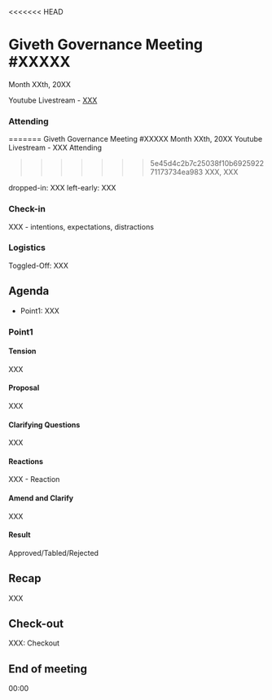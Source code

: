 <<<<<<< HEAD
# Giveth Governance Meeting #XXXXX


Month XXth, 20XX


Youtube Livestream - [XXX](XXX)


### Attending

=======
Giveth Governance Meeting #XXXXX
Month XXth, 20XX
Youtube Livestream - XXX
Attending
>>>>>>> 5e45d4c2b7c25038f10b692592271173734ea983
XXX, XXX

dropped-in: XXX
left-early: XXX


###  Check-in

XXX - intentions, expectations, distractions

### Logistics

Toggled-Off: XXX



## Agenda

*   Point1: XXX


### Point1


#### Tension

XXX


#### Proposal

XXX

#### Clarifying Questions

XXX

#### Reactions

XXX - Reaction


#### Amend and Clarify

XXX

#### Result

Approved/Tabled/Rejected


## Recap

XXX

## Check-out

XXX: Checkout

## End of meeting

00:00
